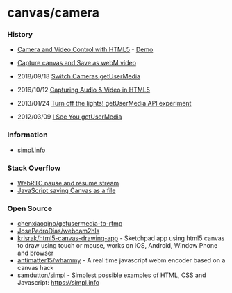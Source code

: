 # canvas/camera

### History
- [Camera and Video Control with HTML5](https://davidwalsh.name/browser-camera) - [Demo](https://davidwalsh.name/demo/camera.php)
- [Capture canvas and Save as webM video](https://riptutorial.com/html5-canvas/example/19522/capture-canvas-and-save-as-webm-video)

- 2018/09/18 [Switch Cameras getUserMedia](https://h3manth.com/new/blog/2018/switch-cameras-getusermedia/)
- 2016/10/12 [Capturing Audio & Video in HTML5](https://www.html5rocks.com/en/tutorials/getusermedia/intro/)
- 2013/01/24 [Turn off the lights! getUserMedia API experiment](https://tomasalabes.me/blog/web-development/2013/01/24/Turn-off-the-lights!-getUserMedia-API-experiment.html)
- 2012/03/09 [I See You getUserMedia](http://tagsoup.github.io/blog/2012/03/09/i-see-you-getusermedia/)

### Information
- [simpl.info](https://simpl.info)

### Stack Overflow
- [WebRTC pause and resume stream](https://stackoverflow.com/questions/35857576/webrtc-pause-and-resume-stream)
- [JavaScript saving Canvas as a file](https://stackoverflow.com/questions/49888979/javascript-saving-canvas-as-a-file)


### Open Source
- [chenxiaoqino/getusermedia-to-rtmp](https://github.com/chenxiaoqino/getusermedia-to-rtmp)
- [JosePedroDias/webcam2hls](https://github.com/JosePedroDias/webcam2hls)
- [krisrak/html5-canvas-drawing-app](https://github.com/krisrak/html5-canvas-drawing-app) - Sketchpad app using html5 canvas to draw using touch or mouse, works on iOS, Android, Window Phone and browser
- [antimatter15/whammy](https://github.com/antimatter15/whammy) - A real time javascript webm encoder based on a canvas hack
- [samdutton/simpl](https://github.com/samdutton/simpl) - Simplest possible examples of HTML, CSS and Javascript: https://simpl.info


